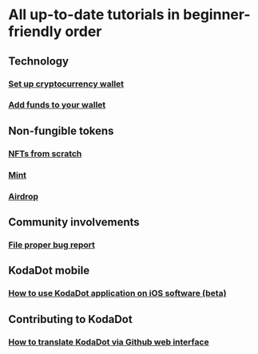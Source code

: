 # All up-to-date tutorials in beginner-friendly order

## Technology

### [Set up cryptocurrency wallet](tutorials/how_to_create_wallet.md)

### [Add funds to your wallet](/tutorials/how_to_top_up_wallet.md)

## Non-fungible tokens

### [NFTs from scratch](how-to-make-nft.md)

### [Mint](/tutorials/how_to_mint.md)

### [Airdrop](/tutorials/how_to_airdrop.md)

## Community involvements

### [File proper bug report](/tutorials/how_to_bug_report.md)

## KodaDot mobile

### [How to use KodaDot application on iOS software (beta)](/tutorials/how-to-kodadot-phone-ios.md)

## Contributing to KodaDot

### [How to translate KodaDot via Github web interface](/tutorials/language-translations.md)

